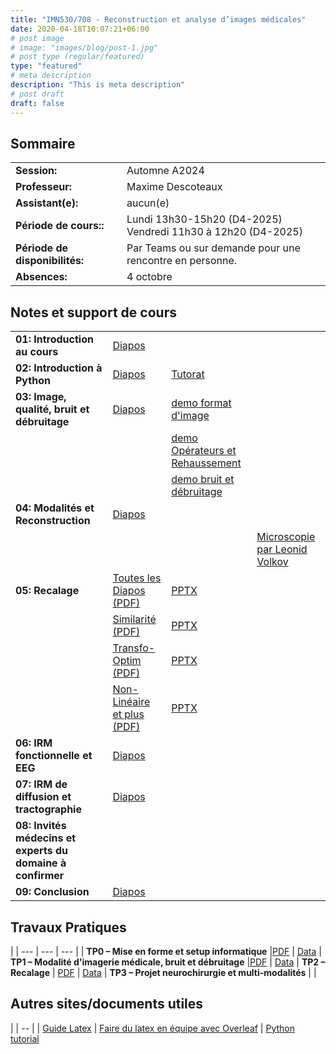```yaml
---
title: "IMN530/708 - Reconstruction et analyse d’images médicales"
date: 2020-04-18T10:07:21+06:00
# post image
# image: "images/blog/post-1.jpg"
# post type (regular/featured)
type: "featured"
# meta description
description: "This is meta description"
# post draft
draft: false
---
```


## Sommaire

| | |
|--|--|
|**Session:** | Automne A2024
| **Professeur:** | Maxime Descoteaux
| **Assistant(e):** | 	aucun(e)
| **Période de cours::** | Lundi 13h30-15h20 (D4-2025) <br>Vendredi 11h30 à 12h20 (D4-2025)
| **Période de disponibilités:** | Par Teams ou sur demande pour une rencontre en personne.
| **Absences:** | 4 octobre

## Notes et support de cours

<style>
table {
    border-collapse: collapse;
}
table, th, td {
   border: none!important;
}
blockquote {
    border-left: solid blue;
    padding-left: 10px;
}
</style>
| | | | |
|-------------|-------------|-------|--------|
| **01: Introduction au cours**               | [Diapos](imn_courses/imn530/cours/Intro.pdf) | |
| **02: Introduction à Python**               | [Diapos](imn_courses/imn530/cours/Intro_python.pptx)  | [Tutorat](imn_courses/imn530/demos/python_tutorial.zip) 
| **03: Image, qualité, bruit et débruitage** | [Diapos](imn_courses/imn530/cours/imagequalitedebruitage.pdf)  | [demo format d'image](imn_courses/imn530/demos/demoImageFormat.zip)         |
| 	       		      	 	      | | [demo Opérateurs et Rehaussement](imn_courses/imn530/demos/demoRehaussementContour.zip)            |
| 	       		      	 	      |  | [demo bruit et débruitage](imn_courses/imn530/demos/demoNoiseDenoise.zip)            |
| **04: Modalités et Reconstruction**         | [Diapos](imn_courses/imn530/cours/ModaliteImagerie.pdf) |            |
  		     			      | | | [Microscopie par Leonid Volkov](imn_courses/imn530/guests/Microscopie_LVolkov.pptx)
| **05: Recalage**                            | [Toutes les Diapos (PDF)](imn_courses/imn530/cours/Recalage.pdf) | [PPTX](imn_courses/imn530/cours/Recalage.pptx)           |
| 					      | [Similarité (PDF)](imn_courses/imn530/cours/Recalage-Simil.pdf) | [PPTX](imn_courses/imn530/cours/Recalage-Simil.pptx)
| 					      | [Transfo-Optim (PDF)](imn_courses/imn530/cours/Recalage-Transfo-Optim.pdf) | [PPTX](imn_courses/imn530/cours/Recalage-Transfo-Optim.pptx)
| 					      | [Non-Linéaire et plus (PDF)](imn_courses/imn530/cours/Recalage-NonLineaire-et-plus.pdf) | [PPTX](imn_courses/imn530/cours/Recalage-NonLineaire-et-plus.pptx)
| **06: IRM fonctionnelle et EEG**            | [Diapos](imn_courses/imn530/guests/IRMf-EEG_whittingstall.pdf) |            |
| **07: IRM de diffusion et tractographie**   | [Diapos](imn_courses/imn530/cours/IRMd.pdf) |            |
| **08: Invités médecins et experts du domaine à confirmer** |  |            |
| **09: Conclusion**                          | [Diapos](imn_courses/imn530/cours/conclusion.pdf) |            |   

## Travaux Pratiques
|
| --- | --- | --- |
| **TP0 – Mise en forme et setup informatique** |[PDF](imn_courses/imn530/TP0.pdf) | [Data](imn_courses/imn530/Data_TP0.zip) 
| **TP1 – Modalité d'imagerie médicale, bruit et débruitage** |[PDF](imn_courses/imn530/TP1.pdf) | [Data](imn_courses/imn530/Data_TP1.zip) 
| **TP2 – Recalage** | [PDF](imn_courses/imn530/TP2.pdf) | [Data](imn_courses/imn530/Data_TP2.zip)
| **TP3 – Projet neurochirurgie et multi-modalités** | | 


## Autres sites/documents utiles

|
| -- |
| [Guide Latex](courses/imn359/misc/latex-guide.pdf)
| [Faire du latex en équipe avec Overleaf](https://www.overleaf.com/)
| [Python tutorial](https://docs.python.org/3/tutorial/)
